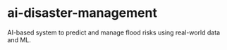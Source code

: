 # ai-disaster-management
AI-based system to predict and manage flood risks using real-world data and ML.
